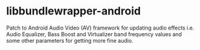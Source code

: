 # libbundlewrapper-android

Patch to Android Audio Video (AV) framework for updating audio effects i.e. Audio Equalizer, Bass Boost and Virtualizer band frequency values and some other parameters for getting more fine audio.
